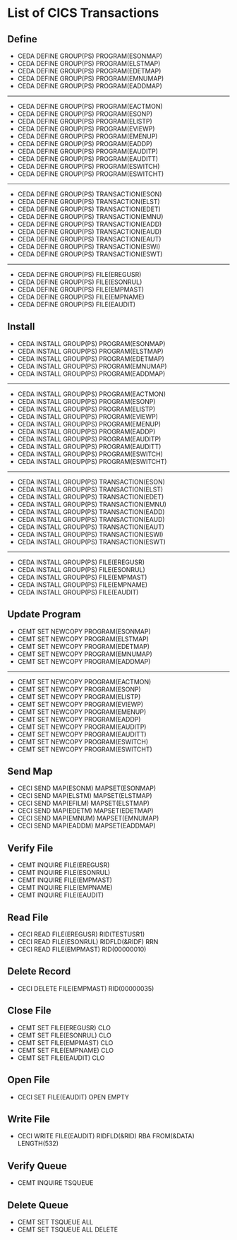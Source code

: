 # List of CICS Transactions

## Define

- CEDA DEFINE GROUP(PS) PROGRAM(ESONMAP)
- CEDA DEFINE GROUP(PS) PROGRAM(ELSTMAP)
- CEDA DEFINE GROUP(PS) PROGRAM(EDETMAP)
- CEDA DEFINE GROUP(PS) PROGRAM(EMNUMAP)
- CEDA DEFINE GROUP(PS) PROGRAM(EADDMAP)
---
- CEDA DEFINE GROUP(PS) PROGRAM(EACTMON)
- CEDA DEFINE GROUP(PS) PROGRAM(ESONP)
- CEDA DEFINE GROUP(PS) PROGRAM(ELISTP)
- CEDA DEFINE GROUP(PS) PROGRAM(EVIEWP)
- CEDA DEFINE GROUP(PS) PROGRAM(EMENUP)
- CEDA DEFINE GROUP(PS) PROGRAM(EADDP)
- CEDA DEFINE GROUP(PS) PROGRAM(EAUDITP)
- CEDA DEFINE GROUP(PS) PROGRAM(EAUDITT)
- CEDA DEFINE GROUP(PS) PROGRAM(ESWITCH)
- CEDA DEFINE GROUP(PS) PROGRAM(ESWITCHT)
---
- CEDA DEFINE GROUP(PS) TRANSACTION(ESON)
- CEDA DEFINE GROUP(PS) TRANSACTION(ELST)
- CEDA DEFINE GROUP(PS) TRANSACTION(EDET)
- CEDA DEFINE GROUP(PS) TRANSACTION(EMNU)
- CEDA DEFINE GROUP(PS) TRANSACTION(EADD)
- CEDA DEFINE GROUP(PS) TRANSACTION(EAUD)
- CEDA DEFINE GROUP(PS) TRANSACTION(EAUT)
- CEDA DEFINE GROUP(PS) TRANSACTION(ESWI)
- CEDA DEFINE GROUP(PS) TRANSACTION(ESWT)
---
- CEDA DEFINE GROUP(PS) FILE(EREGUSR)
- CEDA DEFINE GROUP(PS) FILE(ESONRUL)
- CEDA DEFINE GROUP(PS) FILE(EMPMAST)
- CEDA DEFINE GROUP(PS) FILE(EMPNAME)
- CEDA DEFINE GROUP(PS) FILE(EAUDIT)

## Install

- CEDA INSTALL GROUP(PS) PROGRAM(ESONMAP)
- CEDA INSTALL GROUP(PS) PROGRAM(ELSTMAP)
- CEDA INSTALL GROUP(PS) PROGRAM(EDETMAP)
- CEDA INSTALL GROUP(PS) PROGRAM(EMNUMAP)
- CEDA INSTALL GROUP(PS) PROGRAM(EADDMAP)
---
- CEDA INSTALL GROUP(PS) PROGRAM(EACTMON)
- CEDA INSTALL GROUP(PS) PROGRAM(ESONP)
- CEDA INSTALL GROUP(PS) PROGRAM(ELISTP)
- CEDA INSTALL GROUP(PS) PROGRAM(EVIEWP)
- CEDA INSTALL GROUP(PS) PROGRAM(EMENUP)
- CEDA INSTALL GROUP(PS) PROGRAM(EADDP)
- CEDA INSTALL GROUP(PS) PROGRAM(EAUDITP)
- CEDA INSTALL GROUP(PS) PROGRAM(EAUDITT)
- CEDA INSTALL GROUP(PS) PROGRAM(ESWITCH)
- CEDA INSTALL GROUP(PS) PROGRAM(ESWITCHT)
---
- CEDA INSTALL GROUP(PS) TRANSACTION(ESON)
- CEDA INSTALL GROUP(PS) TRANSACTION(ELST)
- CEDA INSTALL GROUP(PS) TRANSACTION(EDET)
- CEDA INSTALL GROUP(PS) TRANSACTION(EMNU)
- CEDA INSTALL GROUP(PS) TRANSACTION(EADD)
- CEDA INSTALL GROUP(PS) TRANSACTION(EAUD)
- CEDA INSTALL GROUP(PS) TRANSACTION(EAUT)
- CEDA INSTALL GROUP(PS) TRANSACTION(ESWI)
- CEDA INSTALL GROUP(PS) TRANSACTION(ESWT)
---
- CEDA INSTALL GROUP(PS) FILE(EREGUSR)
- CEDA INSTALL GROUP(PS) FILE(ESONRUL)
- CEDA INSTALL GROUP(PS) FILE(EMPMAST)
- CEDA INSTALL GROUP(PS) FILE(EMPNAME)
- CEDA INSTALL GROUP(PS) FILE(EAUDIT)

## Update Program

- CEMT SET NEWCOPY PROGRAM(ESONMAP)
- CEMT SET NEWCOPY PROGRAM(ELSTMAP)
- CEMT SET NEWCOPY PROGRAM(EDETMAP)
- CEMT SET NEWCOPY PROGRAM(EMNUMAP)
- CEMT SET NEWCOPY PROGRAM(EADDMAP)
---
- CEMT SET NEWCOPY PROGRAM(EACTMON)
- CEMT SET NEWCOPY PROGRAM(ESONP)
- CEMT SET NEWCOPY PROGRAM(ELISTP)
- CEMT SET NEWCOPY PROGRAM(EVIEWP)
- CEMT SET NEWCOPY PROGRAM(EMENUP)
- CEMT SET NEWCOPY PROGRAM(EADDP)
- CEMT SET NEWCOPY PROGRAM(EAUDITP)
- CEMT SET NEWCOPY PROGRAM(EAUDITT)
- CEMT SET NEWCOPY PROGRAM(ESWITCH)
- CEMT SET NEWCOPY PROGRAM(ESWITCHT)

## Send Map

- CECI SEND MAP(ESONM) MAPSET(ESONMAP)
- CECI SEND MAP(ELSTM) MAPSET(ELSTMAP)
- CECI SEND MAP(EFILM) MAPSET(ELSTMAP)
- CECI SEND MAP(EDETM) MAPSET(EDETMAP)
- CECI SEND MAP(EMNUM) MAPSET(EMNUMAP)
- CECI SEND MAP(EADDM) MAPSET(EADDMAP)

## Verify File

- CEMT INQUIRE FILE(EREGUSR)
- CEMT INQUIRE FILE(ESONRUL)
- CEMT INQUIRE FILE(EMPMAST)
- CEMT INQUIRE FILE(EMPNAME)
- CEMT INQUIRE FILE(EAUDIT)

## Read File

- CECI READ FILE(EREGUSR) RID(TESTUSR1)
- CECI READ FILE(ESONRUL) RIDFLD(&RIDF) RRN
- CECI READ FILE(EMPMAST) RID(00000010)

## Delete Record

- CECI DELETE FILE(EMPMAST) RID(00000035)

## Close File

- CEMT SET FILE(EREGUSR) CLO
- CEMT SET FILE(ESONRUL) CLO
- CEMT SET FILE(EMPMAST) CLO
- CEMT SET FILE(EMPNAME) CLO
- CEMT SET FILE(EAUDIT)  CLO

## Open File

- CECI SET FILE(EAUDIT) OPEN EMPTY

## Write File

- CECI WRITE FILE(EAUDIT) RIDFLD(&RID) RBA FROM(&DATA) LENGTH(532)

## Verify Queue

- CEMT INQUIRE TSQUEUE

## Delete Queue

- CEMT SET TSQUEUE ALL
- CEMT SET TSQUEUE ALL DELETE
